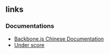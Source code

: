 links
-------------

### Documentations

* [Backbone.js Chinese Documentation](https://www.css88.com/doc/backbone/#Model-escape)
* [Under score](https://underscorejs.org/#template)
